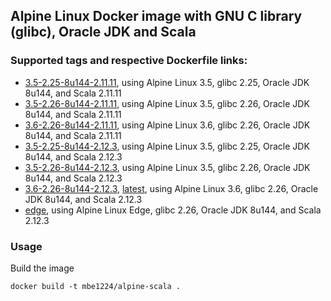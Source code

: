 ## Alpine Linux Docker image with GNU C library (glibc), Oracle JDK and Scala

### Supported tags and respective Dockerfile links:

* [3.5-2.25-8u144-2.11.11], using Alpine Linux 3.5, glibc 2.25, Oracle JDK 8u144, and Scala 2.11.11 
* [3.5-2.26-8u144-2.11.11], using Alpine Linux 3.5, glibc 2.26, Oracle JDK 8u144, and Scala 2.11.11 
* [3.6-2.26-8u144-2.11.11], using Alpine Linux 3.6, glibc 2.26, Oracle JDK 8u144, and Scala 2.11.11 
* [3.5-2.25-8u144-2.12.3], using Alpine Linux 3.5, glibc 2.25, Oracle JDK 8u144, and Scala 2.12.3
* [3.5-2.26-8u144-2.12.3], using Alpine Linux 3.5, glibc 2.26, Oracle JDK 8u144, and Scala 2.12.3 
* [3.6-2.26-8u144-2.12.3], [latest], using Alpine Linux 3.6, glibc 2.26, Oracle JDK 8u144, and Scala 2.12.3 
* [edge], using Alpine Linux Edge, glibc 2.26, Oracle JDK 8u144, and Scala 2.12.3

### Usage

Build the image
```shell
docker build -t mbe1224/alpine-scala .
```

   [3.5-2.25-8u144-2.11.11]: <https://github.com/MihaiBogdanEugen/alpine-scala/blob/3.5-2.25-8u144-2.11.11/Dockerfile>
   [3.5-2.26-8u144-2.11.11]: <https://github.com/MihaiBogdanEugen/alpine-scala/blob/3.5-2.26-8u144-2.11.11/Dockerfile>
   [3.6-2.26-8u144-2.11.11]: <https://github.com/MihaiBogdanEugen/alpine-scala/blob/3.6-2.26-8u144-2.11.11/Dockerfile>
   [3.5-2.25-8u144-2.12.3]: <https://github.com/MihaiBogdanEugen/alpine-scala/blob/3.5-2.25-8u144-2.12.3/Dockerfile>
   [3.5-2.26-8u144-2.12.3]: <https://github.com/MihaiBogdanEugen/alpine-scala/blob/3.5-2.26-8u144-2.12.3/Dockerfile>
   [3.6-2.26-8u144-2.12.3]: <https://github.com/MihaiBogdanEugen/alpine-scala/blob/3.6-2.26-8u144-2.12.3/Dockerfile>
   [latest]: <https://github.com/MihaiBogdanEugen/alpine-scala/blob/master/Dockerfile>
   [edge]: <https://github.com/MihaiBogdanEugen/alpine-scala/blob/edge/Dockerfile>
